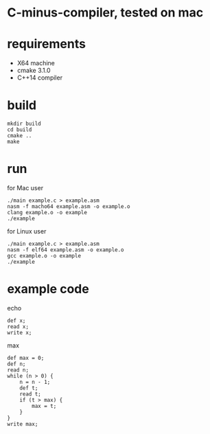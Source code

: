 # C-minus-compiler, tested on mac

# requirements
- X64 machine
- cmake 3.1.0
- C++14 compiler

# build
```
mkdir build
cd build
cmake ..
make
```

# run
for Mac user
```
./main example.c > example.asm
nasm -f macho64 example.asm -o example.o
clang example.o -o example
./example
```
for Linux user
```
./main example.c > example.asm
nasm -f elf64 example.asm -o example.o
gcc example.o -o example
./example
```
# example code
echo
```
def x;
read x;
write x;
```
max
```
def max = 0;
def n;
read n;
while (n > 0) {
    n = n - 1;
    def t;
    read t;
    if (t > max) {
        max = t;
    }
}
write max;
```
